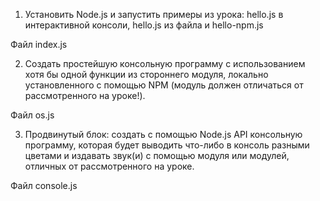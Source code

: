 1) Установить Node.js и запустить примеры из урока: hello.js в
интерактивной консоли, hello.js из файла и hello-npm.js

Файл index.js

2) Создать простейшую консольную программу с использованием хотя
бы одной функции из стороннего модуля, локально установленного
с помощью NPM (модуль должен отличаться от рассмотренного на
уроке!).

Файл os.js

3) Продвинутый блок: создать с помощью Node.js API консольную
программу, которая будет выводить что-либо в консоль разными
цветами и издавать звук(и) с помощью модуля или модулей,
отличных от рассмотренного на уроке.

Файл console.js
